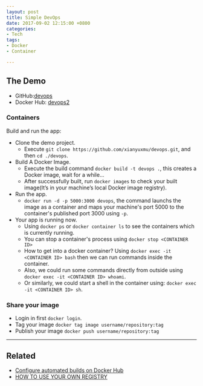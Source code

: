 ```yaml
---
layout: post
title: Simple DevOps
date: 2017-09-02 12:15:00 +0800
categories:
- Tech
tags:
- Docker
- Container

---
```


## The Demo

- GitHub:[devops](https://github.com/xianyuxmu/devops)
- Docker Hub: [devops2](https://hub.docker.com/r/xianyuxmu/devops2/)

### Containers

Build and run the app:

- Clone the demo project. 
	- Execute `git clone https://github.com/xianyuxmu/devops.git`, and then `cd ./devops`.
- Build A Docker Image.
	- Execute the build command `docker build -t devops .`, this creates a Docker image, wait for a while...
	- After successfully built, run `docker images` to check your built image(It’s in your machine’s local Docker image registry).
- Run the app.
	- `docker run -d -p 5000:3000 devops`, the command launchs the image as a container and maps your machine's port 5000 to the container's published port 3000 using `-p`.
- Your app is running now.
	- Using `docker ps` or `docker container ls` to see the containers which is currently running.
	- You can stop a container's process using `docker stop <CONTAINER ID>`
	- How to get into a docker container? Using `docker exec -it <CONTAINER ID> bash` then we can run commands inside the container.
	- Also, we could run some commands directly from outside using `docker exec -it <CONTAINER ID> whoami`.
	- Or similarly, we could start a shell in the container using: `docker exec -it <CONTAINER ID> sh`.


### Share your image

- Login in first `docker login`.
- Tag your image `docker tag image username/repository:tag`
- Publish your image `docker push username/repository:tag`


----

## Related

- [Configure automated builds on Docker Hub](https://docs.docker.com/docker-hub/builds/)
- [HOW TO USE YOUR OWN REGISTRY](https://blog.docker.com/2013/07/how-to-use-your-own-registry/)


